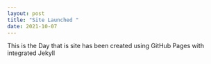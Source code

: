 ```yaml
---
layout: post
title: "Site Launched "
date: 2021-10-07
---
```


This is the Day that is site has been created using GitHub Pages with integrated Jekyll
